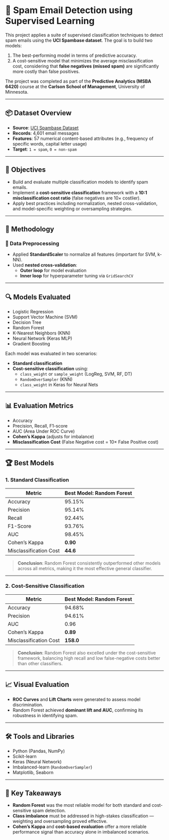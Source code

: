 # 📧 Spam Email Detection using Supervised Learning

This project applies a suite of supervised classification techniques to detect spam emails using the **UCI Spambase dataset**. The goal is to build two models:
1. The best-performing model in terms of predictive accuracy.
2. A cost-sensitive model that minimizes the average misclassification cost, considering that **false negatives (missed spam)** are significantly more costly than false positives.

The project was completed as part of the **Predictive Analytics (MSBA 6420)** course at the **Carlson School of Management**, University of Minnesota.

---

## 📦 Dataset Overview

- **Source**: [UCI Spambase Dataset](https://archive.ics.uci.edu/ml/datasets/spambase)
- **Records**: 4,601 email messages
- **Features**: 57 numerical content-based attributes (e.g., frequency of specific words, capital letter usage)
- **Target**: `1 = spam`, `0 = non-spam`

---

## 🎯 Objectives

- Build and evaluate multiple classification models to identify spam emails.
- Implement a **cost-sensitive classification** framework with a **10:1 misclassification cost ratio** (false negatives are 10× costlier).
- Apply best practices including normalization, nested cross-validation, and model-specific weighting or oversampling strategies.

---

## 🧠 Methodology

### 🔹 Data Preprocessing
- Applied **StandardScaler** to normalize all features (important for SVM, k-NN).
- Used **nested cross-validation**:
  - **Outer loop** for model evaluation
  - **Inner loop** for hyperparameter tuning via `GridSearchCV`

---

## 🔍 Models Evaluated

- Logistic Regression
- Support Vector Machine (SVM)
- Decision Tree
- Random Forest
- K-Nearest Neighbors (KNN)
- Neural Network (Keras MLP)
- Gradient Boosting

Each model was evaluated in two scenarios:
- **Standard classification**
- **Cost-sensitive classification** using:
  - `class_weight` or `sample_weight` (LogReg, SVM, RF, DT)
  - `RandomOverSampler` (KNN)
  - `class_weight` in Keras for Neural Nets

---

## 📊 Evaluation Metrics

- Accuracy  
- Precision, Recall, F1-score  
- AUC (Area Under ROC Curve)  
- **Cohen’s Kappa** (adjusts for imbalance)  
- **Misclassification Cost** (False Negative cost = 10× False Positive cost)

---

## 🏆 Best Models

### 1. **Standard Classification**
| Metric              | Best Model: Random Forest |
|---------------------|---------------------------|
| Accuracy            | 95.15%                    |
| Precision           | 95.14%                    |
| Recall              | 92.44%                    |
| F1-Score            | 93.76%                    |
| AUC                 | 98.45%                    |
| Cohen’s Kappa       | **0.90**                  |
| Misclassification Cost | **44.6**              |

> **Conclusion**: Random Forest consistently outperformed other models across all metrics, making it the most effective general classifier.

---

### 2. **Cost-Sensitive Classification**
| Metric              | Best Model: Random Forest |
|---------------------|---------------------------|
| Accuracy            | 94.68%                    |
| Precision           | 94.61%                    |
| AUC                 | 0.96                      |
| Cohen’s Kappa       | **0.89**                  |
| Misclassification Cost | **158.0**              |

> **Conclusion**: Random Forest also excelled under the cost-sensitive framework, balancing high recall and low false-negative costs better than other classifiers.

---

## 📈 Visual Evaluation

- **ROC Curves** and **Lift Charts** were generated to assess model discrimination.
- Random Forest achieved **dominant lift and AUC**, confirming its robustness in identifying spam.

---

## 🛠️ Tools and Libraries

- Python (Pandas, NumPy)
- Scikit-learn
- Keras (Neural Network)
- Imbalanced-learn (`RandomOverSampler`)
- Matplotlib, Seaborn

---

## 📌 Key Takeaways

- **Random Forest** was the most reliable model for both standard and cost-sensitive spam detection.
- **Class imbalance** must be addressed in high-stakes classification — weighting and oversampling proved effective.
- **Cohen’s Kappa** and **cost-based evaluation** offer a more reliable performance signal than accuracy alone in imbalanced scenarios.
